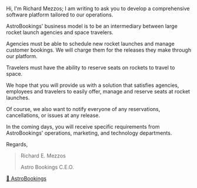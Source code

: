 Hi, I'm Richard Mezzos; I am writing to ask you to develop a comprehensive software platform tailored to our operations.

AstroBookings' business model is to be an intermediary between large rocket launch agencies and space travelers.

Agencies must be able to schedule new rocket launches and manage customer bookings. We will charge them for the releases they make through our platform.

Travelers must have the ability to reserve seats on rockets to travel to space.

We hope that you will provide us with a solution that satisfies agencies, employees and travelers to easily offer, manage and reserve seats at rocket launches.

Of course, we also want to notify everyone of any reservations, cancellations, or issues at any release.

In the coming days, you will receive specific requirements from AstroBookings' operations, marketing, and technology departments.

Regards,

> Richard E. Mezzos
>
> Astro Bookings C.E.O.

[🚀 AstroBookings](https://github.com/AstroBookings)
